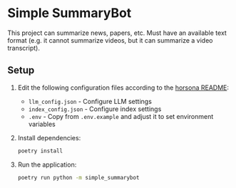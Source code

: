 # Simple SummaryBot

This project can summarize news, papers, etc. Must have an available text format (e.g. it cannot summarize videos, but it can summarize a video transcript).

## Setup

1. Edit the following configuration files according to the [horsona README](https://github.com/synthbot-anon/horsona/blob/main/README.md):
   - `llm_config.json` - Configure LLM settings
   - `index_config.json` - Configure index settings 
   - `.env` - Copy from `.env.example` and adjust it to set environment variables

2. Install dependencies:
   ```bash
   poetry install
   ```

3. Run the application:
   ```bash
   poetry run python -m simple_summarybot
   ```



